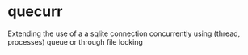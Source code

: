 quecurr
================

Extending the use of a a sqlite connection concurrently using (thread, processes) queue or through file locking
